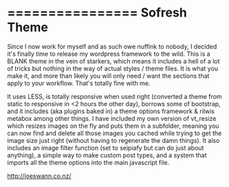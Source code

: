 ================
Sofresh Theme
================

Since I now work for myself and as such owe nuffink to nobody, I decided it's finally time to release my wordpress framework to the wild. This is a BLANK theme in the vein of starkers, which means it includes a hell of a lot of tricks but nothing in the way of actual styles / theme files. It is what you make it, and more than likely you will only need / want the sections that apply to your workflow. That's totally fine with me.

It uses LESS, is totally responsive when used right (converted a theme from static to responsive in <2 hours the other day), borrows some of bootstrap, and it includes (aka plugins baked in) a theme options framework & rilwis metabox among other things. I have included my own version of vt_resize which resizes images on the fly and puts them in a subfolder, meaning you can now find and delete all those images you cached while trying to get the image size just right (without having to regenerate the damn things). It also includes an image filter function (set to seipiafy but can do just about anything), a simple way to make custom post types, and a system that imports all the theme options into the main javascript file.

http://joeswann.co.nz/
